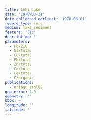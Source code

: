 ```yaml
---
title: Lohi Lake
date: '1978-08-31'
date_collected_earliest: '1978-08-01'
record_type: core
medium: lake_sediment
feature: '513'
description: ''
parameters:
  - Pb/210
  - Ni/total
  - Cu/total
  - Pb/total
  - Zn/total
  - Co/total
  - Fe/total
  - C/organic
publications:
  - nriagu_etal82
geo_error: 0.0
geometry: ''
bbox: ~
longitude: ''
latitude: ''
---
```

